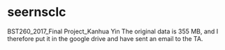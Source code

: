 # seernsclc
BST260_2017_Final Project_Kanhua Yin
The original data is 355 MB, and I therefore put it in the google drive and have sent an email to the TA.
